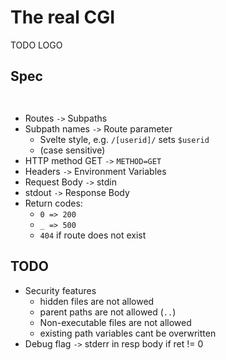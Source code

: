 # The real CGI

TODO LOGO

## Spec
` `

- Routes `->` Subpaths
- Subpath names `->` Route parameter
  - Svelte style, e.g. `/[userid]/` sets `$userid`
  - (case sensitive)
- HTTP method GET `->` `METHOD=GET`
- Headers `->` Environment Variables
- Request Body `->` stdin
- stdout `->` Response Body
- Return codes:
  - `0 => 200`
  - `_ => 500`
  - `404` if route does not exist

## TODO
- Security features
  - hidden files are not allowed
  - parent paths are not allowed (`..`)
  - Non-executable files are not allowed
  - existing path variables cant be overwritten
- Debug flag `->` stderr in resp body if ret != 0
